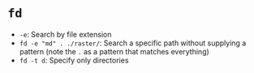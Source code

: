 # `fd`

- `-e`: Search by file extension
- `fd -e "md" . ./raster/`: Search a specific path without supplying a pattern (note the `.` as a pattern that matches everything)
- `fd -t d`: Specify only directories
